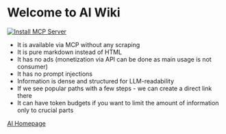 # Welcome to AI Wiki 

[![Install MCP Server](https://cursor.com/deeplink/mcp-install-dark.svg)](cursor://anysphere.cursor-deeplink/mcp/install?name=aiwiki&config=eyJ1cmwiOiJodHRwczovL2Fpd2lraS10d28udmVyY2VsLmFwcC9hcGkvbWNwIn0%3D)

- It is available via MCP without any scraping
- It is pure markdown instead of HTML
- It has no ads (monetization via API can be done as main usage is not consumer) 
- It has no prompt injections
- Information is dense and structured for LLM-readability
- If we see popular paths with a few steps - we can create a direct link there
- It can have token budgets if you want to limit the amount of information only to crucial parts

[AI Homepage](home)


